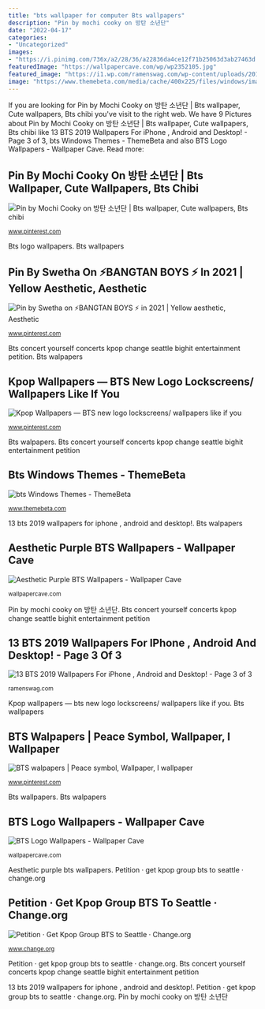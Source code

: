 ```yaml
---
title: "bts wallpaper for computer Bts wallpapers"
description: "Pin by mochi cooky on 방탄 소년단"
date: "2022-04-17"
categories:
- "Uncategorized"
images:
- "https://i.pinimg.com/736x/a2/28/36/a22836da4ce12f71b25063d3ab27463d.jpg"
featuredImage: "https://wallpapercave.com/wp/wp2352105.jpg"
featured_image: "https://i1.wp.com/ramenswag.com/wp-content/uploads/2018/12/BTS-Wallpaper-2018-Season_s-greetings-♡-_-BTS-_-Pinterest-_-Bts-....jpg?resize=1060%2C1884&amp;ssl=1"
image: "https://www.themebeta.com/media/cache/400x225/files/windows/images/201805/10/38a88945fc84bf2091c6fd57ed2e7777.jpeg"
---
```


If you are looking for Pin by Mochi Cooky on 방탄 소년단 | Bts wallpaper, Cute wallpapers, Bts chibi you've visit to the right web. We have 9 Pictures about Pin by Mochi Cooky on 방탄 소년단 | Bts wallpaper, Cute wallpapers, Bts chibi like 13 BTS 2019 Wallpapers For iPhone , Android and Desktop! - Page 3 of 3, bts Windows Themes - ThemeBeta and also BTS Logo Wallpapers - Wallpaper Cave. Read more:

## Pin By Mochi Cooky On 방탄 소년단 | Bts Wallpaper, Cute Wallpapers, Bts Chibi

![Pin by Mochi Cooky on 방탄 소년단 | Bts wallpaper, Cute wallpapers, Bts chibi](https://i.pinimg.com/736x/d2/58/fb/d258fb920ea2124e927b9a2bd62d7d0e.jpg "Pin by swetha on ⚡bangtan boys ⚡ in 2021")

<small>www.pinterest.com</small>

Bts logo wallpapers. Bts wallpapers

## Pin By Swetha On ⚡BANGTAN BOYS ⚡ In 2021 | Yellow Aesthetic, Aesthetic

![Pin by Swetha on ⚡BANGTAN BOYS ⚡ in 2021 | Yellow aesthetic, Aesthetic](https://i.pinimg.com/736x/7f/e7/48/7fe748c36b1811bff5935a993981e96b.jpg "Bts windows themes")

<small>www.pinterest.com</small>

Bts concert yourself concerts kpop change seattle bighit entertainment petition. Bts walpapers

## Kpop Wallpapers — BTS New Logo Lockscreens/ Wallpapers Like If You

![Kpop Wallpapers — BTS new logo lockscreens/ wallpapers like if you](https://i.pinimg.com/736x/a2/28/36/a22836da4ce12f71b25063d3ab27463d.jpg "Pin by mochi cooky on 방탄 소년단")

<small>www.pinterest.com</small>

Bts walpapers. Bts concert yourself concerts kpop change seattle bighit entertainment petition

## Bts Windows Themes - ThemeBeta

![bts Windows Themes - ThemeBeta](https://www.themebeta.com/media/cache/400x225/files/windows/images/201805/10/38a88945fc84bf2091c6fd57ed2e7777.jpeg "Bts walpapers")

<small>www.themebeta.com</small>

13 bts 2019 wallpapers for iphone , android and desktop!. Bts walpapers

## Aesthetic Purple BTS Wallpapers - Wallpaper Cave

![Aesthetic Purple BTS Wallpapers - Wallpaper Cave](https://wallpapercave.com/wp/wp7072385.jpg "Petition · get kpop group bts to seattle · change.org")

<small>wallpapercave.com</small>

Pin by mochi cooky on 방탄 소년단. Bts concert yourself concerts kpop change seattle bighit entertainment petition

## 13 BTS 2019 Wallpapers For IPhone , Android And Desktop! - Page 3 Of 3

![13 BTS 2019 Wallpapers For iPhone , Android and Desktop! - Page 3 of 3](https://i1.wp.com/ramenswag.com/wp-content/uploads/2018/12/BTS-Wallpaper-2018-Season_s-greetings-♡-_-BTS-_-Pinterest-_-Bts-....jpg?resize=1060%2C1884&amp;ssl=1 "13 bts 2019 wallpapers for iphone , android and desktop!")

<small>ramenswag.com</small>

Kpop wallpapers — bts new logo lockscreens/ wallpapers like if you. Bts wallpapers

## BTS Walpapers | Peace Symbol, Wallpaper, I Wallpaper

![BTS walpapers | Peace symbol, Wallpaper, I wallpaper](https://i.pinimg.com/736x/4a/ef/20/4aef20079b60a14275c2aa1117a825e5.jpg "Bts walpapers")

<small>www.pinterest.com</small>

Bts wallpapers. Bts walpapers

## BTS Logo Wallpapers - Wallpaper Cave

![BTS Logo Wallpapers - Wallpaper Cave](https://wallpapercave.com/wp/wp2352105.jpg "Bts wallpapers")

<small>wallpapercave.com</small>

Aesthetic purple bts wallpapers. Petition · get kpop group bts to seattle · change.org

## Petition · Get Kpop Group BTS To Seattle · Change.org

![Petition · Get Kpop Group BTS to Seattle · Change.org](https://assets.change.org/photos/4/hj/wv/uMhJwVpemwmEcWW-800x450-noPad.jpg?1524873017 "Petition · get kpop group bts to seattle · change.org")

<small>www.change.org</small>

Petition · get kpop group bts to seattle · change.org. Bts concert yourself concerts kpop change seattle bighit entertainment petition

13 bts 2019 wallpapers for iphone , android and desktop!. Petition · get kpop group bts to seattle · change.org. Pin by mochi cooky on 방탄 소년단

